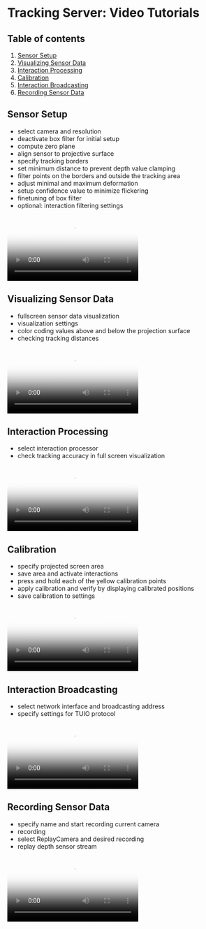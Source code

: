 # Tracking Server: Video Tutorials

<!-- omit in toc -->
## Table of contents

1. [Sensor Setup](#sensor-setup)
2. [Visualizing Sensor Data](#visualizing-sensor-data)
3. [Interaction Processing](#interaction-processing)
4. [Calibration](#calibration)
5. [Interaction Broadcasting](#interaction-broadcasting)
6. [Recording Sensor Data](#recording-sensor-data)

## Sensor Setup

* select camera and resolution
* deactivate box filter for initial setup
* compute zero plane
* align sensor to projective surface
* specify tracking borders
* set minimum distance to prevent depth value clamping
* filter points on the borders and outside the tracking area
* adjust minimal and maximum deformation
* setup confidence value to minimize flickering
* finetuning of box filter
* optional: interaction filtering settings

<video poster="{{ site.baseurl }}/assets/video/sensor-setup-title.jpg" controls>
  <source type="video/mp4" src="{{ site.baseurl }}/assets/video/sensor-setup.mp4">
</video>

## Visualizing Sensor Data

* fullscreen sensor data visualization
* visualization settings
* color coding values above and below the projection surface
* checking tracking distances

<video poster="{{ site.baseurl }}/assets/video/sensor-data-title.jpg" controls>
  <source type="video/mp4" src="{{ site.baseurl }}/assets/video/sensor-data.mp4">
</video>

## Interaction Processing

* select interaction processor
* check tracking accuracy in full screen visualization

<video poster="{{ site.baseurl }}/assets/video/process-interactions-title.jpg" controls>
  <source type="video/mp4" src="{{ site.baseurl }}/assets/video/process-interactions.mp4">
</video>

## Calibration

* specify projected screen area
* save area and activate interactions
* press and hold each of the yellow calibration points
* apply calibration and verify by displaying calibrated positions
* save calibration to settings

<video poster="{{ site.baseurl }}/assets/video/calibration-procedure-title.jpg" controls>
  <source type="video/mp4" src="{{ site.baseurl }}/assets/video/calibration-procedure.mp4">
</video>

## Interaction Broadcasting

* select network interface and broadcasting address
* specify settings for TUIO protocol

<video poster="{{ site.baseurl }}/assets/video/broadcast-interactions-title.jpg" controls>
  <source type="video/mp4" src="{{ site.baseurl }}/assets/video/broadcast-interactions.mp4">
</video>

## Recording Sensor Data

* specify name and start recording current camera
* recording
* select ReplayCamera and desired recording
* replay depth sensor stream

<video poster="{{ site.baseurl }}/assets/video/record-replay-title.jpg" controls>
  <source type="video/mp4" src="{{ site.baseurl }}/assets/video/record-replay.mp4">
</video>
